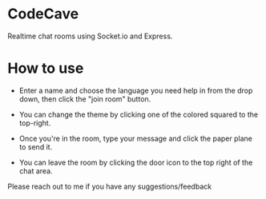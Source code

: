 # CodeCave
Realtime chat rooms using Socket.io and Express. 

# How to use
- Enter a name and choose the language you need help in from the drop down, then click the "join room" button.

- You can change the theme by clicking one of the colored squared to the top-right.

- Once you're in the room, type your message and click the paper plane to send it. 

- You can leave the room by clicking the door icon to the top right of the chat area.

Please reach out to me if you have any suggestions/feedback
